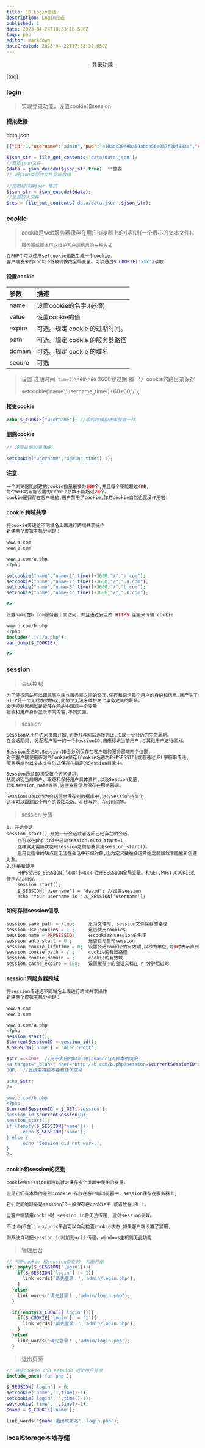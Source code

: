 ```yaml
---
title: 10.Login会话
description: Login会话
published: 1
date: 2023-04-24T10:33:16.586Z
tags: php
editor: markdown
dateCreated: 2023-04-22T17:33:32.050Z
---
```


<center>登录功能</center>

[toc]



### login

> 实现登录功能，设置cookie和session

#### 模拟数据

data.json

```json
[{"id":1,"username":"admin","pwd":"e10adc3949ba59abbe56e057f20f883e","createtime":"1627870642"}]"
```

```php
$json_str = file_get_contents('data/data.json');
//获取json文件
$data = json_decode($json_str,true)  **重要
// 把json类型的文件变成数组
   
//把数组转换json 格式
$json_str = json_encode($data);
//全部放入文件
$res = file_put_contents('data/data.json',$json_str);
```



### cookie

> cookie是web服务器保存在用户浏览器上的小甜饼(一个很小的文本文件)。
>
> ```
> 服务器或脚本可以维护客户端信息的一种方式
> ```

```php
在PHP中可以使用setcookie函数生成一个cookie.
客户端发来的cookie将被转换成全局变量。可以通过$_COOKIE['xxx']读取
```

#### 设置cookie

| 参数   | 描述                           |
| :----- | :----------------------------- |
| name   | 设置cookie的名字.(必须)        |
| value  | 设置cookie的值                 |
| expire | 可选。规定 cookie 的过期时间。 |
| path   | 可选。规定 cookie 的服务器路径 |
| domain | 可选。规定 cookie 的域名       |
| secure | 可选                           |

> 设置  过期时间` time()\*60\*60` 3600秒过期 和   ` ’/‘`cookie的跨目录保存
>
> setcookie('name','username',time()+60*60,'/');

#### 接受cookie

```php
echo $_COOKIE["username"]; //收的时候和表单接收一样   
```

#### 删除cookie

```php
// 设置过期时间就ok

setcookie("username","admin",time()-1);
```

#### 注意

```php
一个浏览器能创建的cookie数量最多为300个,并且每个不能超过4KB,
每个WEB站点能设置的cookie总数不能超过20个。
cookie是保存在客户端的,用户禁用了cookie,你的cookie自然也就没作用啦!
```

#### cookie 跨域共享

```php
将cookie传递给不同域名上面进行跨域共享操作
新建两个虚拟主机分别是：

www.a.com
www.b.com

www.a.com/a.php
<?php

setcookie("name","name-1",time()+3600,"/","a.com");
setcookie("name","name-2",time()+3600,"/",".a.com");
setcookie("name","name-3",time()+3600,"/","b.com");
setcookie("name","name-4",time()+3600,"/",".b.com");

?>

设置name在b.com服务器上面访问，并且通过安全的 HTTPS 连接来传输 cookie

www.b.com/b.php
<?php  
include('../a/a.php');
var_dump($_COOKIE);

?>
```



### session

>  会话控制

```php
为了使得网站可以跟踪客户端与服务器之间的交互,保存和记忆每个用户的身份和信息.就产生了会话控制。
HTTP是一个无状态的协议,此协议无法来维护两个事务之间的联系。
会话控制思想就是能够在网站中跟踪一个变量    
授权和用户身份显示不同内容,不同页面。
```

>  session

```php
Session从用户访问页面开始,到断开与网站连接为止,形成一个会话的生命周期。
在会话期间, 分配客户唯一的一个SessionID,用来标识当前用户,与其他用户进行区分。

Session会话时,SessionID会分别保存在客户端和服务器端两个位置,
对于客户端使用临时的Cookie保存(Cookie名称为PHPSESSID)或者通过URL字符串传递,
服务器端也以文本文件形式保存在指定的Session目录中。

Session通过ID接受每个访问请求,
从而识别当前用户、跟踪和保持用户具体资料,以及Session变量,
比如session_name等等,这些变量信息保存在服务器端。

SessionID可以作为会话信息保存到数据库中,进行Session持久化,
这样可以跟踪每个用户的登陆次数、在线与否、在线时间等。
```

> session 步骤

```
1. 开始会话
session_start() 开始一个会话或者返回已经存在的会话。
    也可以在php.ini中启动session.auto_start=1,
    这样就无需每次使用session之前都要调用session_start()。
    启用此指令的缺点是无法在会话中存储对象,因为定义要在会话开始之前加载才能重新创建对象。
2.注册和使用 
	PHP5使用$_SESSION[‘xxx’]=xxx 注册SESSION全局变量。和GET,POST,COOKIE的使用方法相似。
    session_start();
    $_SESSION['username'] = "david"; //设置session
    echo "Your username is ".$_SESSION['username'];
```

#### 如何存储session信息

```php
session.save_path = /tmp;     设为文件时, session文件保存的路径
session.use_cookies = 1 ;     是否使用cookies
session.name = PHPSESSID;     在cookie的session的名字
session.auto_start = 0 ;      是否自动启动session
session.cookie_lifetime = 0;  设置会话cookie的有效期,以秒为单位,为0时表示直到浏览器被重启
session.cookie_path = / ;     cookie的有效路径
session.cookie_domain = ;     cookie的有效域
session.cache_expire = 180;   设置缓存中的会话文档在 n 分钟后过时
```

#### session同服务器跨域

```php
将session传递给不同域名上面进行跨域共享操作
新建两个虚拟主机分别是：

www.a.com
www.b.com

www.a.com/a.php
<?php
session_start(); 
$currentSessionID = session_id();
$_SESSION['name'] = 'Alan Scott'; 

$str =<<<DOF  //用于大段的html和javascript脚本的情况
<a target="_blank" href="http://b.com/b.php?session=$currentSessionID">跳转</a>
DOF;  //此结束符前不要有任何空格

echo $str;
?>

www.b.com/b.php
<?php
$currentSessionID = $_GET['session'];
session_id($currentSessionID);
session_start();
if (!empty($_SESSION['name'])) {
      echo $_SESSION['name'];
} else {
      echo 'Session did not work.';
}
?>
```

#### cookie和session的区别

```php
cookie和session都可以暂时保存多个页面中使用的变量。

但是它们有本质的差别:cookie 存放在客户端浏览器中，session保存在服务器上;

它们之间的联系是sessionID一般保存在cookie中,或者放在URL上。

当客户端禁用cookie时,session_id将无法传递, 此时session失效。

不过php5在linux/unix平台可以自动检查cookie状态,如果客户端设置了禁用,

则系统自动把session_id附加到url上传递。windows主机则无此功能
```

> 管理后台

```php
// 判断cookie 和session存在的  判断严格
if(!empty($_SESSION['login'])){
    if($_SESSION['login'] != 1){
      link_words('请先登录！','admin/login.php');
    }
  }else{
    link_words('请先登录！','admin/login.php');
  }

  if(!empty($_COOKIE['login'])){
    if($_COOKIE['login'] != '1'){
      link_words('请先登录！','admin/login.php');
    }
  }else{
    link_words('请先登录！','admin/login.php');
  }
```

> 退出页面

```php
// 清空cookie and session 退出用户登录
include_once('fun.php');

$_SESSION['login'] = 0;
setcookie('name','',time()-1);
setcookie('login','',time()-1);
setcookie('time','',time()-1);
$name = $_COOKIE['name'];

link_words("$name.退出成功咯",'login.php');
```



### localStorage本地存储

